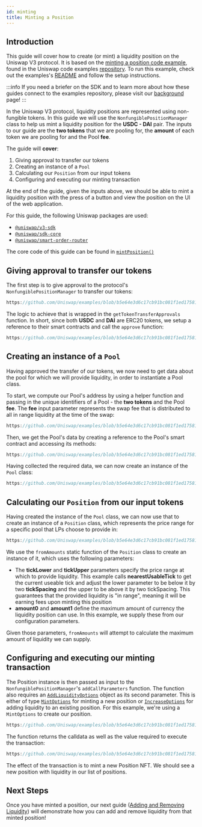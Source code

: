 ```yaml
---
id: minting
title: Minting a Position
---
```


## Introduction

This guide will cover how to create (or mint) a liquidity position on the Uniswap V3 protocol.
It is based on the [minting a position code example](https://github.com/Uniswap/examples/tree/main/v3-sdk/minting-position), found in the Uniswap code examples [repository](https://github.com/Uniswap/examples).
To run this example, check out the examples's [README](https://github.com/Uniswap/examples/blob/main/v3-sdk/minting-position/README.md) and follow the setup instructions.

:::info
If you need a briefer on the SDK and to learn more about how these guides connect to the examples repository, please visit our [background](../01-background.md) page!
:::

In the Uniswap V3 protocol, liquidity positions are represented using non-fungible tokens. In this guide we will use the `NonfungiblePositionManager` class to help us mint a liquidity position for the  **USDC - DAI** pair. The inputs to our guide are the **two tokens** that we are pooling for, the **amount** of each token we are pooling for and the Pool **fee**.

The guide will **cover**:

1. Giving approval to transfer our tokens
2. Creating an instance of a `Pool`
3. Calculating our `Position` from our input tokens
4. Configuring and executing our minting transaction

At the end of the guide, given the inputs above, we should be able to mint a liquidity position with the press of a button and view the position on the UI of the web application.

For this guide, the following Uniswap packages are used:

- [`@uniswap/v3-sdk`](https://www.npmjs.com/package/@uniswap/v3-sdk)
- [`@uniswap/sdk-core`](https://www.npmjs.com/package/@uniswap/sdk-core)
- [`@uniswap/smart-order-router`](https://www.npmjs.com/package/@uniswap/smart-order-router)

The core code of this guide can be found in [`mintPosition()`](https://github.com/Uniswap/examples/blob/main/v3-sdk/minting-position/src/libs/positions.ts#L37)

## Giving approval to transfer our tokens

The first step is to give approval to the protocol's `NonfungiblePositionManager` to transfer our tokens:

```typescript reference title="Approving our tokens for transferring" referenceLinkText="View on Github" customStyling
https://github.com/Uniswap/examples/blob/b5e64e3d6c17cb91bc081f1ed17581bbf22024bc/v3-sdk/minting-position/src/libs/positions.ts#L46-L51
```

The logic to achieve that is wrapped in the `getTokenTransferApprovals` function. In short, since both **USDC** and **DAI** are ERC20 tokens, we setup a reference to their smart contracts and call the `approve` function:

```typescript reference title="Setting up an ERC20 contract reference and approving" referenceLinkText="View on Github" customStyling
https://github.com/Uniswap/examples/blob/b5e64e3d6c17cb91bc081f1ed17581bbf22024bc/v3-sdk/minting-position/src/libs/positions.ts#L202-L211
```

## Creating an instance of a `Pool`

Having approved the transfer of our tokens, we now need to get data about the pool for which we will provide liquidity, in order to instantiate a Pool class.

To start, we compute our Pool's address by using a helper function and passing in the unique identifiers of a Pool - the **two tokens** and the Pool **fee**. The **fee** input parameter represents the swap fee that is distributed to all in range liquidity at the time of the swap:

```typescript reference title="Computing the Pool's address" referenceLinkText="View on Github" customStyling
https://github.com/Uniswap/examples/blob/b5e64e3d6c17cb91bc081f1ed17581bbf22024bc/v3-sdk/minting-position/src/libs/pool.ts#L24-L29
```

Then, we get the Pool's data by creating a reference to the Pool's smart contract and accessing its methods:

```typescript reference title="Setting up a Pool contract reference and fetching current state data" referenceLinkText="View on Github" customStyling
https://github.com/Uniswap/examples/blob/b5e64e3d6c17cb91bc081f1ed17581bbf22024bc/v3-sdk/minting-position/src/libs/pool.ts#L31-L45
```

Having collected the required data, we can now create an instance of the `Pool` class:

```typescript reference title="Fetching pool data and creating an instance of the Pool class" referenceLinkText="View on Github" customStyling
https://github.com/Uniswap/examples/blob/b5e64e3d6c17cb91bc081f1ed17581bbf22024bc/v3-sdk/minting-position/src/libs/positions.ts#L111-L118
```

## Calculating our `Position` from our input tokens

Having created the instance of the `Pool` class, we can now use that to create an instance of a `Position` class, which represents the price range for a specific pool that LPs choose to provide in:

```typescript reference title="Create a Position representation instance" referenceLinkText="View on Github" customStyling
https://github.com/Uniswap/examples/blob/b5e64e3d6c17cb91bc081f1ed17581bbf22024bc/v3-sdk/minting-position/src/libs/positions.ts#L121-L132
```

We use the `fromAmounts` static function of the `Position` class to create an instance of it, which uses the following parameters:

- The **tickLower** and **tickUpper** parameters specify the price range at which to provide liquidity. This example calls **nearestUsableTick** to get the current useable tick and adjust the lower parameter to be below it by two **tickSpacing** and the upper to be above it by two tickSpacing. This guarantees that the provided liquidity is "in range", meaning it will be earning fees upon minting this position
- **amount0** and **amount1** define the maximum amount of currency the liquidity position can use. In this example, we supply these from our configuration parameters.

Given those parameters, `fromAmounts` will attempt to calculate the maximum amount of liquidity we can supply.

## Configuring and executing our minting transaction

The Position instance is then passed as input to the `NonfungiblePositionManager`'s `addCallParameters` function. The function also requires an [`AddLiquidityOptions`](https://github.com/Uniswap/v3-sdk/blob/08a7c050cba00377843497030f502c05982b1c43/src/nonfungiblePositionManager.ts#L77) object as its second parameter. This is either of type [`MintOptions`](https://github.com/Uniswap/v3-sdk/blob/08a7c050cba00377843497030f502c05982b1c43/src/nonfungiblePositionManager.ts#L74) for minting a new position or [`IncreaseOptions`](https://github.com/Uniswap/v3-sdk/blob/08a7c050cba00377843497030f502c05982b1c43/src/nonfungiblePositionManager.ts#L75) for adding liquidity to an existing position. For this example, we're using a `MintOptions` to create our position.

```typescript reference title="Getting the transaction calldata and parameters" referenceLinkText="View on Github" customStyling
https://github.com/Uniswap/examples/blob/b5e64e3d6c17cb91bc081f1ed17581bbf22024bc/v3-sdk/minting-position/src/libs/positions.ts#L78-L88
```

The function returns the calldata as well as the value required to execute the transaction:

```typescript reference title="Submitting the Position NFT minting transaction" referenceLinkText="View on Github" customStyling
https://github.com/Uniswap/examples/blob/b5e64e3d6c17cb91bc081f1ed17581bbf22024bc/v3-sdk/minting-position/src/libs/positions.ts#L91-L100
```

The effect of the transaction is to mint a new Position NFT. We should see a new position with liquidity in our list of positions.

## Next Steps

Once you have minted a position, our next guide ([Adding and Removing Liquidity](./02-modifying-position.md)) will demonstrate how you can add and remove liquidity from that minted position!
